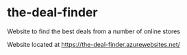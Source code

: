 # the-deal-finder
Website to find the best deals from a number of online stores

Website located at https://the-deal-finder.azurewebsites.net/
